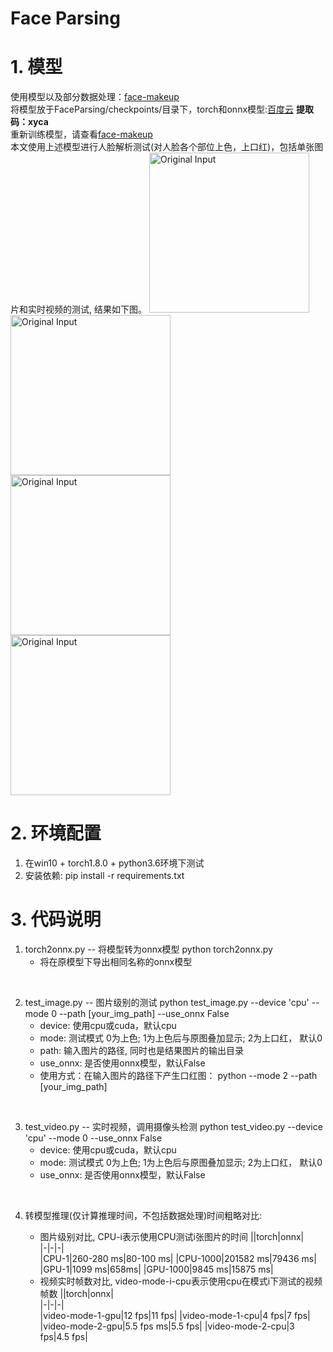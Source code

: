 # Face Parsing
# 1. 模型
使用模型以及部分数据处理：[face-makeup](https://github.com/zllrunning/face-makeup.PyTorch)<br/>
将模型放于FaceParsing/checkpoints/目录下，torch和onnx模型:[百度云](https://pan.baidu.com/s/1MgPKsW8xYR1y5nqy4ccEuw)
**提取码：xyca**<br/>
重新训练模型，请查看[face-makeup](https://github.com/zllrunning/face-makeup.PyTorch)<br/>
本文使用上述模型进行人脸解析测试(对人脸各个部位上色，上口红)，包括单张图片和实时视频的测试, 结果如下图。
<img src="results/qiushuzhen.png" height="256" width="256" alt="Original Input">
<img src="results/qiushuzhen_mode0.png" height="256" width="256" alt="Original Input">
<img src="results/qiushuzhen_mode1.png" height="256" width="256" alt="Original Input">
<img src="results/qiushuzhen_mode2.png" height="256" width="256" alt="Original Input">

# 2. 环境配置
1. 在win10 + torch1.8.0 + python3.6环境下测试
2. 安装依赖: pip install -r requirements.txt

# 3. 代码说明
1. torch2onnx.py -- 将模型转为onnx模型
    python torch2onnx.py
    - 将在原模型下导出相同名称的onnx模型
<br/>

2. test_image.py -- 图片级别的测试
    python test_image.py --device 'cpu' --mode 0 --path [your_img_path] --use_onnx False
    - device: 使用cpu或cuda，默认cpu
    - mode: 测试模式 0为上色; 1为上色后与原图叠加显示; 2为上口红， 默认0
    - path: 输入图片的路径, 同时也是结果图片的输出目录
    - use_onnx: 是否使用onnx模型，默认False
    - 使用方式：在输入图片的路径下产生口红图：
    python --mode 2 --path [your_img_path]
<br/>    

3. test_video.py -- 实时视频，调用摄像头检测
    python test_video.py --device 'cpu' --mode 0 --use_onnx False
    - device: 使用cpu或cuda，默认cpu
    - mode: 测试模式 0为上色; 1为上色后与原图叠加显示; 2为上口红， 默认0
    - use_onnx: 是否使用onnx模型，默认False
<br/>

4. 转模型推理(仅计算推理时间，不包括数据处理)时间粗略对比:

    - 图片级别对比, CPU-i表示使用CPU测试i张图片的时间
        ||torch|onnx|   
        |-|-|-|         
        |CPU-1|260-280 ms|80-100 ms|
        |CPU-1000|201582 ms|79436 ms|
        |GPU-1|1099 ms|658ms|
        |GPU-1000|9845 ms|15875 ms|
    - 视频实时帧数对比, video-mode-i-cpu表示使用cpu在模式i下测试的视频帧数
        ||torch|onnx|   
        |-|-|-|         
        |video-mode-1-gpu|12 fps|11 fps|
        |video-mode-1-cpu|4 fps|7 fps|
        |video-mode-2-gpu|5.5 fps ms|5.5 fps|
        |video-mode-2-cpu|3 fps|4.5 fps|



